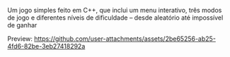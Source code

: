 Um jogo simples feito em C++, que inclui um menu interativo, três modos de jogo e diferentes níveis de dificuldade – desde aleatório até impossível de ganhar

Preview:
https://github.com/user-attachments/assets/2be65256-ab25-4fd6-82be-3eb27418292a


